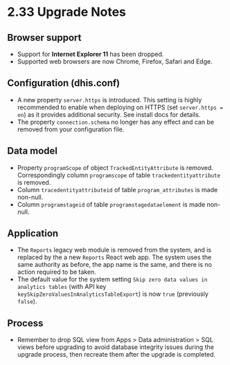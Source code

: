 # 2.33 Upgrade Notes

## Browser support

- Support for **Internet Explorer 11** has been dropped.
- Supported web browsers are now Chrome, Firefox, Safari and Edge.

## Configuration (dhis.conf)

- A new property `server.https` is introduced. This setting is highly recommended to enable when deploying on HTTPS (set `server.https = on`) as it provides additional security. See install docs for details.
- The property `connection.schema` no longer has any effect and can be removed from your configuration file.

## Data model

- Property `programScope` of object `TrackedEntityAttribute` is removed. Correspondingly column `programscope` of table `trackedentityattribute` is removed.
- Column `tracedentityattributeid` of table `program_attributes` is made non-null.
- Column `programstageid` of table `programstagedataelement` is made non-null.

## Application

- The `Reports` legacy web module is removed from the system, and is replaced by the a new `Reports` React web app. The system uses the same authority as before, the app name is the same, and there is no action required to be taken.
- The default value for the system setting `Skip zero data values in analytics tables` (with API key `keySkipZeroValuesInAnalyticsTableExport`) is now `true` (previously `false`).

## Process
- Remember to drop SQL view from Apps > Data administration > SQL views before upgrading to avoid database integrity issues during the upgrade process, then recreate them after the upgrade is completed.
